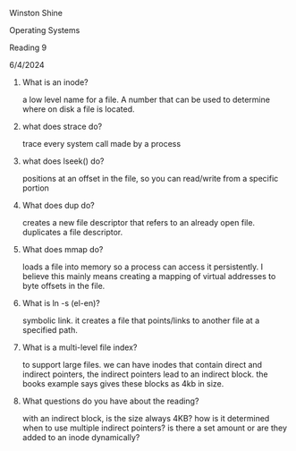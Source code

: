 Winston Shine

Operating Systems

Reading 9

6/4/2024

1. What is an inode?

    a low level name for a file. A number that can be used to determine where
    on disk a file is located.

2. what does strace do?

    trace every system call made by a process
    
3. what does lseek() do?

    positions at an offset in the file, so you can read/write
    from a specific portion

4. What does dup do?

    creates a new file descriptor that refers to an already open file.
    duplicates a file descriptor.

5. What does mmap do?

    loads a file into memory so a process can access it persistently.
    I believe this mainly means creating a mapping of virtual addresses
    to byte offsets in the file.
    
    
6. What is ln -s (el-en)?

    symbolic link. it creates a file that points/links to another file at a specified path.

7. What is a multi-level file index?

    to support large files. we can have inodes that contain direct and indirect pointers,
    the indirect pointers lead to an indirect block. the books example says gives these blocks as 4kb in size.

8. What questions do you have about the reading?

    with an indirect block, is the size always 4KB?
    how is it determined when to use multiple indirect pointers? is there a set
    amount or are they added to an inode dynamically?
